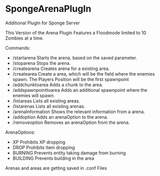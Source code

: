 # SpongeArenaPlugIn
Additional PlugIn for Sponge Server

This Version of the Arena Plugin Features a Floodmode limited to 10 Zombies at a time.

Commands:

* /startarena <arenaName>                     Starts the arena, based on the saved parameter.
* /stoparena <arenaName>                      Stops the arena.
* /createarena <arenaName> <areaName>         Creates arena for a existing area.
* /createarea <areaName>                      Create a area, which will be the field where the enemies spawn. The Players Position will     be the first spawnpoint
* /addchunktoarea <areaName>                  Adds a chunk to the area.
* /addspawnpointtoarea <areaName>             Adds an additional spawnpoint where the enemies will spawn.
* /listareas                                  Lists all existing areas.
* /listarenas                                 Lists all existing arenas.
* /arenaInformation <arenaName>               Shows the relevant information from a arena.
* /addoption <arenaName> <arenaOption>        Adds an arenaOption to the arena.
* /removeoption <arenaName> <arenaOption>     Removes an arenaOption from the arena.
  
ArenaOptions:
* XP            Prohibits XP dropping 
* DROP          Prohibits Item dropping
* BURNING       Prevents entity taking damage from burning
* BUILDING      Prevents building in the area

Arenas and areas are getting saved in .conf Files
